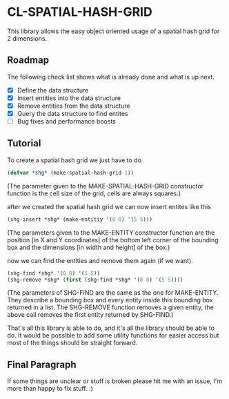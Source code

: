 # CL-SPATIAL-HASH-GRID

This library allows the easy object oriented usage of a spatial hash grid for 2 dimensions. 

## Roadmap

The following check list shows what is already done and what is up next.

- [x] Define the data structure 
- [x] Insert entities into the data structure
- [x] Remove entities from the data structure
- [x] Query the data structure to find entites
- [ ] Bug fixes and performance boosts

## Tutorial

To create a spatial hash grid we just have to do

```lisp
(defvar *shg* (make-spatial-hash-grid 1))
```
(The parameter given to the MAKE-SPATIAL-HASH-GRID constructor function is the cell size of the grid, cells are always squares.)

after we created the spatial hash grid we can now insert entites like this

```lisp
(shg-insert *shg* (make-entitiy '(0 0) '(5 5)))
```
(The parameters given to the MAKE-ENTITY constructor function are the position [in X and Y coordinates] of the bottom left corner of the bounding box and the dimensions [in width and height] of the box.)

now we can find the entities and remove them again (if we want).

```lisp
(shg-find *shg* '(0 0) '(5 5))
(shg-remove *shg* (first (shg-find *shg* '(0 0) '(5 5))))
```
(The parameters of SHG-FIND are the same as the one for MAKE-ENTITY. They describe a bounding box and every entity inside this bounding box  returned in a list. The SHG-REMOVE function removes a given entity, the above call removes the first entity returned by SHG-FIND.)

That's all this library is able to do, and it's all the library should be able to do. It would be possible to add some utility functions for easier access but most of the things should be straight forward. 

## Final Paragraph

If some things are unclear or stuff is broken please hit me with an issue, I'm more than happy to fix stuff. :)
